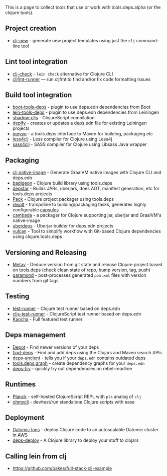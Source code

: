 This is a page to collect tools that use or work with tools.deps.alpha (or the clojure tools).

## Project creation

* [clj-new](https://github.com/seancorfield/clj-new) - generate new project templates using just the `clj` command-line tool

## Lint tool integration

* [clj-check](https://github.com/athos/clj-check) - `lein check` alternative for Clojure CLI
* [cljfmt-runner](https://github.com/JamesLaverack/cljfmt-runner) — run cljfmt to find and/or fix code formatting issues

## Build tool integration

* [boot-tools-deps](https://github.com/seancorfield/boot-tools-deps) - plugin to use deps.edn dependencies from Boot
* [lein-tools-deps](https://github.com/RickMoynihan/lein-tools-deps) - plugin to use deps.edn dependencies from Leiningen
* [shadow-cljs](https://github.com/thheller/shadow-cljs) - ClojureScript compilation
* [depify](https://github.com/hagmonk/depify) - creates or updates a deps.edn file for existing Leiningen projects
* [meyvn](https://github.com/danielsz/meyvn) - a tools.deps interface to Maven for building, packaging etc
* [less4clj](https://github.com/Deraen/less4clj) - Less compiler for Clojure using Less4j
* [sass4clj](https://github.com/Deraen/sass4clj) - SASS compiler for Clojure using Libsass Java wrapper

## Packaging

* [clj.native-image](https://github.com/taylorwood/clj.native-image) - Generate GraalVM native images with Clojure CLI and deps.edn
* [badigeon](https://github.com/EwenG/badigeon) - Clojure build library using tools.deps
* [depstar](https://github.com/seancorfield/depstar) - Builds JARs, uberjars, does AOT, manifest generation, etc for tools.deps projects
* [Pack](https://github.com/juxt/pack.alpha) - Clojure project packager using tools.deps
* [revolt](https://github.com/mbuczko/revolt) - trampoline to building/packaging tasks, generates highly configurable [capsules](http://www.capsule.io/)
* [cambada](https://github.com/luchiniatwork/cambada) - a packager for Clojure supporting jar, uberjar and GraalVM's native-image
* [uberdeps](https://github.com/tonsky/uberdeps) - Uberjar builder for deps.edn projects
* [vulcan](https://github.com/omnyway-labs/vulcan) - Tool to simplify workflow with Git-based Clojure dependencies using clojure.tools.deps

## Versioning and Releasing

* [Metav](https://github.com/jgrodziski/metav) - Deduce version from git state and release Clojure project based on tools.deps (check clean state of repo, bump version, tag, push)
* [garamond](https://github.com/workframers/garamond) - post-processes generated `pom.xml` files with version numbers from git tags

## Testing

* [test-runner](https://github.com/cognitect-labs/test-runner) - Clojure test runner based on deps.edn
* [cljs-test-runner](https://github.com/Olical/cljs-test-runner) - ClojureScript test runner based on deps.edn
* [Kaocha](https://github.com/lambdaisland/kaocha) - Full featured test runner

## Deps management

* [Depot](https://github.com/Olical/depot) - Find newer versions of your deps
* [find-deps](https://github.com/hagmonk/find-deps) - Find and add deps using the Clojars and Maven search APIs
* [deps-ancient](https://github.com/slipset/deps-ancient/) - tells you if your `deps.edn` contains outdated deps
* [tools.deps.graph](https://github.com/clojure/tools.deps.graph) - create dependency graphs for your `deps.edn`
* [deps-try](https://gitlab.com/eval/deps-try) - quickly try out dependencies on rebel-readline

## Runtimes

* [Planck](http://planck-repl.org) - self-hosted ClojureScript REPL with `plk` analog of `clj`
* [ohmyclj](https://gitlab.com/eval/ohmyclj/) - dev/test/run standalone Clojure scripts with ease

## Deployment

* [Datomic Ions](https://docs.datomic.com/cloud/ions/ions.html) - deploy Clojure code to an autoscalable Datomic cluster in AWS
* [deps-deploy](https://github.com/slipset/deps-deploy) - A Clojure library to deploy your stuff to clojars

## Calling lein from clj

* https://github.com/oakes/full-stack-clj-example